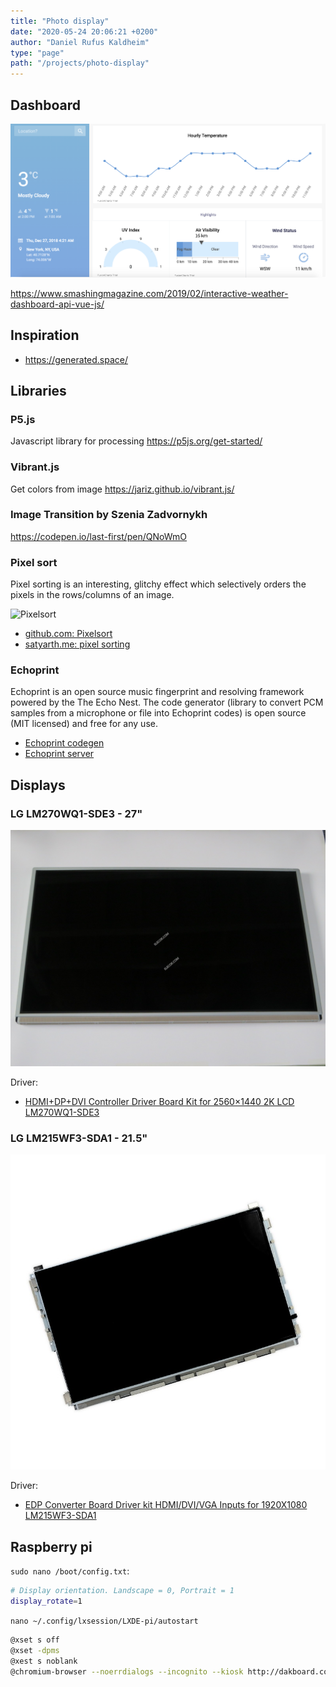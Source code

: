 ```yaml
---
title: "Photo display"
date: "2020-05-24 20:06:21 +0200"
author: "Daniel Rufus Kaldheim"
type: "page"
path: "/projects/photo-display"
---
```



## Dashboard

![Dashboard weather](../../images/projects/photo-display/DFAA9D39-DEF1-4422-ACBE-6FE782548061.png)

<https://www.smashingmagazine.com/2019/02/interactive-weather-dashboard-api-vue-js/>

## Inspiration

- <https://generated.space/>

## Libraries

### P5.js

Javascript library for processing
<https://p5js.org/get-started/>

### Vibrant.js

Get colors from image
<https://jariz.github.io/vibrant.js/>

### Image Transition by Szenia Zadvornykh

https://codepen.io/last-first/pen/QNoWmO

### Pixel sort

Pixel sorting is an interesting, glitchy effect which selectively orders the pixels in the rows/columns of an image.

![Pixelsort](https://github.com/satyarth/pixelsort/raw/master/examples/file.png)

- [github.com: Pixelsort](https://github.com/satyarth/pixelsort)
- [satyarth.me: pixel sorting](http://satyarth.me/articles/pixel-sorting/)

### Echoprint

Echoprint is an open source music fingerprint and resolving framework powered by the The Echo Nest. The code generator (library to convert PCM samples from a microphone or file into Echoprint codes) is open source (MIT licensed) and free for any use.

- [Echoprint codegen](https://github.com/spotify/echoprint-codegen)
- [Echoprint server](https://github.com/spotify/echoprint-server)

## Displays

### LG LM270WQ1-SDE3 - 27"

![LM270WQ1-SDE3](../../images/projects/photo-display/images/LM270WQ1-SDE3.jpeg)

Driver:

- [HDMI+DP+DVI Controller Driver Board Kit for 2560×1440 2K LCD LM270WQ1-SDE3](https://www.ebay.com/itm/HDMI-DP-DVI-Controller-Driver-Board-Kit-for-2560-1440-2K-LCD-LM270WQ1-SDE3/123686129209)

### LG LM215WF3-SDA1 - 21.5"

![LM215WF3-SDA1](../../images/projects/photo-display/images/LM215WF3-SDA1.jpeg)

Driver:

- [EDP Converter Board Driver kit HDMI/DVI/VGA Inputs for 1920X1080 LM215WF3-SDA1](https://www.ebay.com/itm/EDP-Converter-Board-Driver-kit-HDMI-DVI-VGA-Inputs-for-1920X1080-LM215WF3-SDA1/372235231813)


## Raspberry pi

`sudo nano /boot/config.txt`:

```sh
# Display orientation. Landscape = 0, Portrait = 1
display_rotate=1
```

`nano ~/.config/lxsession/LXDE-pi/autostart`

```sh
@xset s off
@xset -dpms
@xest s noblank
@chromium-browser --noerrdialogs --incognito --kiosk http://dakboard.com/app
```
